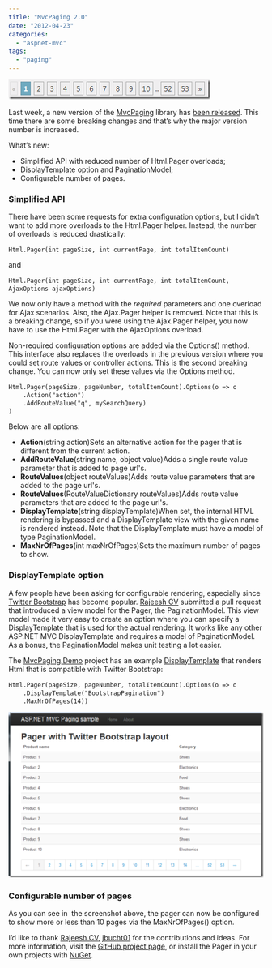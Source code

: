 ```yaml
---
title: "MvcPaging 2.0"
date: "2012-04-23"
categories: 
  - "aspnet-mvc"
tags: 
  - "paging"
---
```


![image](./images/image2.png "image")

Last week, a new version of the [MvcPaging](http://github.com/martijnboland/mvcpaging) library has [been released](http://nuget.org/packages/MvcPaging). This time there are some breaking changes and that’s why the major version number is increased.

What’s new:

- Simplified API with reduced number of Html.Pager overloads;
- DisplayTemplate option and PaginationModel;
- Configurable number of pages.

### Simplified API

There have been some requests for extra configuration options, but I didn’t want to add more overloads to the Html.Pager helper. Instead, the number of overloads is reduced drastically:

```
Html.Pager(int pageSize, int currentPage, int totalItemCount)
```

and

```
Html.Pager(int pageSize, int currentPage, int totalItemCount, AjaxOptions ajaxOptions)
```

We now only have a method with the _required_ parameters and one overload for Ajax scenarios. Also, the Ajax.Pager helper is removed. Note that this is a breaking change, so if you were using the Ajax.Pager helper, you now have to use the Html.Pager with the AjaxOptions overload.

Non-required configuration options are added via the Options() method. This interface also replaces the overloads in the previous version where you could set route values or controller actions. This is the second breaking change. You can now only set these values via the Options method.

```
Html.Pager(pageSize, pageNumber, totalItemCount).Options(o => o
    .Action("action")
    .AddRouteValue("q", mySearchQuery)
)
```

Below are all options:

- **Action**(string action)Sets an alternative action for the pager that is different from the current action.
- **AddRouteValue**(string name, object value)Adds a single route value parameter that is added to page url's.
- **RouteValues**(object routeValues)Adds route value parameters that are added to the page url's.
- **RouteValues**(RouteValueDictionary routeValues)Adds route value parameters that are added to the page url's.
- **DisplayTemplate**(string displayTemplate)When set, the internal HTML rendering is bypassed and a DisplayTemplate view with the given name is rendered instead. Note that the DisplayTemplate must have a model of type PaginationModel.
- **MaxNrOfPages**(int maxNrOfPages)Sets the maximum number of pages to show.

### DisplayTemplate option

A few people have been asking for configurable rendering, especially since [Twitter Bootstrap](http://twitter.github.com/bootstrap/) has become popular. [Rajeesh CV](https://github.com/cvrajeesh) submitted a pull request that introduced a view model for the Pager, the PaginationModel. This view model made it very easy to create an option where you can specify a DisplayTemplate that is used for the actual rendering. It works like any other ASP.NET MVC DisplayTemplate and requires a model of PaginationModel. As a bonus, the PaginationModel makes unit testing a lot easier.

The [MvcPaging.Demo](https://github.com/martijnboland/MvcPaging/tree/master/src/MvcPaging.Demo) project has an example [DisplayTemplate](https://github.com/martijnboland/MvcPaging/tree/master/src/MvcPaging.Demo/Views/Shared/DisplayTemplates) that renders Html that is compatible with Twitter Bootstrap:

```
Html.Pager(pageSize, pageNumber, totalItemCount).Options(o => o
    .DisplayTemplate("BootstrapPagination")
    .MaxNrOfPages(14))
```

![image](./images/image3.png "image")

### Configurable number of pages

As you can see in  the screenshot above, the pager can now be configured to show more or less than 10 pages via the MaxNrOfPages() option.

I’d like to thank [Rajeesh CV](https://github.com/cvrajeesh), [jbucht01](https://github.com/jbucht01) for the contributions and ideas. For more information, visit the [GitHub project page](http://github.com/martijnboland/mvcpaging), or install the Pager in your own projects with [NuGet](http://nuget.org/packages/MvcPaging).
